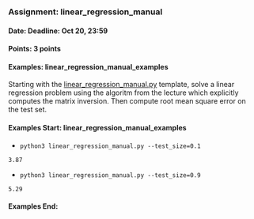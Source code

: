 ### Assignment: linear_regression_manual
#### Date: Deadline: Oct 20, 23:59
#### Points: 3 points
#### Examples: linear_regression_manual_examples

Starting with the
[linear_regression_manual.py](https://github.com/ufal/npfl129/tree/master/labs/01/linear_regression_manual.py)
template, solve a linear regression problem using the algoritm from the lecture
which explicitly computes the matrix inversion. Then compute root mean square
error on the test set.

#### Examples Start: linear_regression_manual_examples
- `python3 linear_regression_manual.py --test_size=0.1`
```
3.87
```
- `python3 linear_regression_manual.py --test_size=0.9`
```
5.29
```
#### Examples End:
